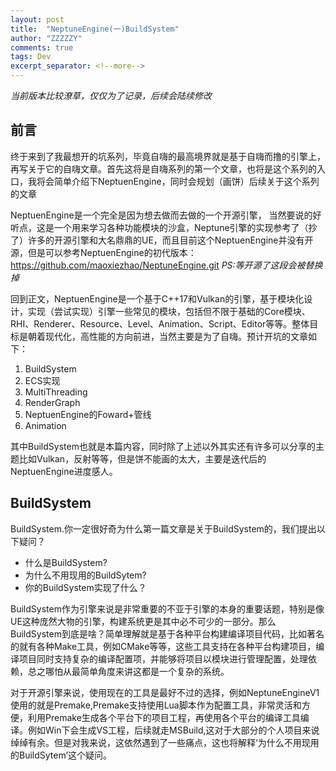 ```yaml
---
layout: post
title:  "NeptuneEngine(一)BuildSystem"
author: "ZZZZZY"
comments: true
tags: Dev
excerpt_separator: <!--more-->
---
```

*当前版本比较潦草，仅仅为了记录，后续会陆续修改*

## 前言

终于来到了我最想开的坑系列，毕竟自嗨的最高境界就是基于自嗨而撸的引擎上，再写关于它的自嗨文章。首先这将是自嗨系列的第一个文章，也将是这个系列的入口，我将会简单介绍下NeptuenEngine，同时会规划（画饼）后续关于这个系列的文章

NeptuenEngine是一个完全是因为想去做而去做的一个开源引擎，<!--more--> 当然要说的好听点，这是一个用来学习各种功能模块的沙盒，Neptune引擎的实现参考了（抄了）许多的开源引擎和大名鼎鼎的UE，而且目前这个NeptuenEngine并没有开源，但是可以参考NeptuenEngine的初代版本：https://github.com/maoxiezhao/NeptuneEngine.git   *PS:等开源了这段会被替换掉* 

回到正文，NeptuenEngine是一个基于C++17和Vulkan的引擎，基于模块化设计，实现（尝试实现）引擎一些常见的模块，包括但不限于基础的Core模块、RHI、Renderer、Resource、Level、Animation、Script、Editor等等。整体目标是朝着现代化，高性能的方向前进，当然主要是为了自嗨。预计开坑的文章如下：

  1. BuildSystem
  2. ECS实现
  3. MultiThreading
  4. RenderGraph
  5. NeptuenEngine的Foward+管线
  6. Animation

其中BuildSystem也就是本篇内容，同时除了上述以外其实还有许多可以分享的主题比如Vulkan，反射等等，但是饼不能画的太大，主要是迭代后的NeptuenEngine进度感人。

## BuildSystem
BuildSystem.你一定很好奇为什么第一篇文章是关于BuildSystem的，我们提出以下疑问？
* 什么是BuildSystem?
* 为什么不用现用的BuildSytem?
* 你的BuildSystem实现了什么？

BuildSystem作为引擎来说是非常重要的不亚于引擎的本身的重要话题，特别是像UE这种庞然大物的引擎，构建系统更是其中必不可少的一部分。那么BuildSystem到底是啥？简单理解就是基于各种平台构建编译项目代码，比如著名的就有各种Make工具，例如CMake等等，这些工具支持在各种平台构建项目，编译项目同时支持复杂的编译配置项，并能够将项目以模块进行管理配置，处理依赖，总之哪怕从最简单角度来讲这都是一个复杂的系统。

对于开源引擎来说，使用现在的工具是最好不过的选择，例如NeptuneEngineV1使用的就是Premake,Premake支持使用Lua脚本作为配置工具，非常灵活和方便，利用Premake生成各个平台下的项目工程，再使用各个平台的编译工具编译。例如Win下会生成VS工程，后续就走MSBuild,这对于大部分的个人项目来说绰绰有余。但是对我来说，这依然遇到了一些痛点，这也将解释‘为什么不用现用的BuildSytem’这个疑问。